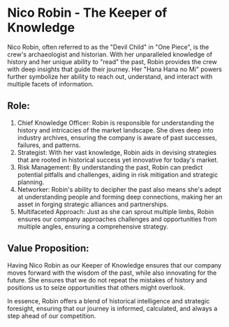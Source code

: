 # Nico Robin - The Keeper of Knowledge

Nico Robin, often referred to as the "Devil Child" in "One Piece", is the crew's archaeologist and historian. With her unparalleled knowledge of history and her unique ability to "read" the past, Robin provides the crew with deep insights that guide their journey. Her "Hana Hana no Mi" powers further symbolize her ability to reach out, understand, and interact with multiple facets of information.

## Role:

1. Chief Knowledge Officer: Robin is responsible for understanding the history and intricacies of the market landscape. She dives deep into industry archives, ensuring the company is aware of past successes, failures, and patterns.
2. Strategist: With her vast knowledge, Robin aids in devising strategies that are rooted in historical success yet innovative for today's market.
3. Risk Management: By understanding the past, Robin can predict potential pitfalls and challenges, aiding in risk mitigation and strategic planning.
4. Networker: Robin's ability to decipher the past also means she's adept at understanding people and forming deep connections, making her an asset in forging strategic alliances and partnerships.
5. Multifaceted Approach: Just as she can sprout multiple limbs, Robin ensures our company approaches challenges and opportunities from multiple angles, ensuring a comprehensive strategy.

## Value Proposition:

Having Nico Robin as our Keeper of Knowledge ensures that our company moves forward with the wisdom of the past, while also innovating for the future. She ensures that we do not repeat the mistakes of history and positions us to seize opportunities that others might overlook.

In essence, Robin offers a blend of historical intelligence and strategic foresight, ensuring that our journey is informed, calculated, and always a step ahead of our competition.